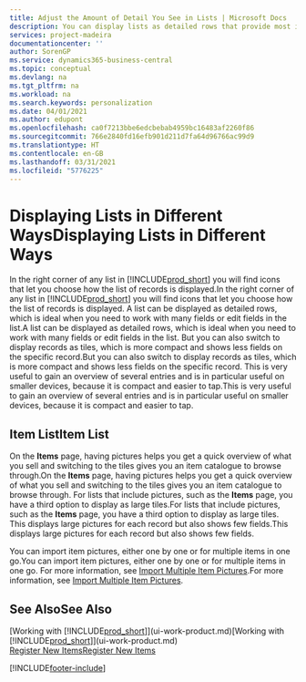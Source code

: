 ```yaml
---
title: Adjust the Amount of Detail You See in Lists | Microsoft Docs
description: You can display lists as detailed rows that provide most information, or as tiles that are easy to visually scan and may include picture thumbnails.
services: project-madeira
documentationcenter: ''
author: SorenGP
ms.service: dynamics365-business-central
ms.topic: conceptual
ms.devlang: na
ms.tgt_pltfrm: na
ms.workload: na
ms.search.keywords: personalization
ms.date: 04/01/2021
ms.author: edupont
ms.openlocfilehash: ca0f7213bbe6edcbebab4959bc16483af2260f86
ms.sourcegitcommit: 766e2840fd16efb901d211d7fa64d96766ac99d9
ms.translationtype: HT
ms.contentlocale: en-GB
ms.lasthandoff: 03/31/2021
ms.locfileid: "5776225"
---
```

# <a name="displaying-lists-in-different-ways"></a><span data-ttu-id="c91fa-103">Displaying Lists in Different Ways</span><span class="sxs-lookup"><span data-stu-id="c91fa-103">Displaying Lists in Different Ways</span></span>
<span data-ttu-id="c91fa-104">In the right corner of any list in [!INCLUDE[prod_short](includes/prod_short.md)] you will find icons that let you choose how the list of records is displayed.</span><span class="sxs-lookup"><span data-stu-id="c91fa-104">In the right corner of any list in [!INCLUDE[prod_short](includes/prod_short.md)] you will find icons that let you choose how the list of records is displayed.</span></span> <span data-ttu-id="c91fa-105">A list can be displayed as detailed rows, which is ideal when you need to work with many fields or edit fields in the list.</span><span class="sxs-lookup"><span data-stu-id="c91fa-105">A list can be displayed as detailed rows, which is ideal when you need to work with many fields or edit fields in the list.</span></span> <span data-ttu-id="c91fa-106">But you can also switch to display records as tiles, which is more compact and shows less fields on the specific record.</span><span class="sxs-lookup"><span data-stu-id="c91fa-106">But you can also switch to display records as tiles, which is more compact and shows less fields on the specific record.</span></span> <span data-ttu-id="c91fa-107">This is very useful to gain an overview of several entries and is in particular useful on smaller devices, because it is compact and easier to tap.</span><span class="sxs-lookup"><span data-stu-id="c91fa-107">This is very useful to gain an overview of several entries and is in particular useful on smaller devices, because it is compact and easier to tap.</span></span>

## <a name="item-list"></a><span data-ttu-id="c91fa-108">Item List</span><span class="sxs-lookup"><span data-stu-id="c91fa-108">Item List</span></span>
<span data-ttu-id="c91fa-109">On the **Items** page, having pictures helps you get a quick overview of what you sell and switching to the tiles gives you an item catalogue to browse through.</span><span class="sxs-lookup"><span data-stu-id="c91fa-109">On the **Items** page, having pictures helps you get a quick overview of what you sell and switching to the tiles gives you an item catalogue to browse through.</span></span> <span data-ttu-id="c91fa-110">For lists that include pictures, such as the **Items** page, you have a third option to display as large tiles.</span><span class="sxs-lookup"><span data-stu-id="c91fa-110">For lists that include pictures, such as the **Items** page, you have a third option to display as large tiles.</span></span> <span data-ttu-id="c91fa-111">This displays large pictures for each record but also shows few fields.</span><span class="sxs-lookup"><span data-stu-id="c91fa-111">This displays large pictures for each record but also shows few fields.</span></span>

<span data-ttu-id="c91fa-112">You can import item pictures, either one by one or for multiple items in one go.</span><span class="sxs-lookup"><span data-stu-id="c91fa-112">You can import item pictures, either one by one or for multiple items in one go.</span></span> <span data-ttu-id="c91fa-113">For more information, see [Import Multiple Item Pictures](inventory-how-import-item-pictures.md).</span><span class="sxs-lookup"><span data-stu-id="c91fa-113">For more information, see [Import Multiple Item Pictures](inventory-how-import-item-pictures.md).</span></span>  

## <a name="see-also"></a><span data-ttu-id="c91fa-114">See Also</span><span class="sxs-lookup"><span data-stu-id="c91fa-114">See Also</span></span>
<span data-ttu-id="c91fa-115">[Working with [!INCLUDE[prod_short](includes/prod_short.md)]](ui-work-product.md)</span><span class="sxs-lookup"><span data-stu-id="c91fa-115">[Working with [!INCLUDE[prod_short](includes/prod_short.md)]](ui-work-product.md)</span></span>  
[<span data-ttu-id="c91fa-116">Register New Items</span><span class="sxs-lookup"><span data-stu-id="c91fa-116">Register New Items</span></span>](inventory-how-register-new-items.md)  


[!INCLUDE[footer-include](includes/footer-banner.md)]
